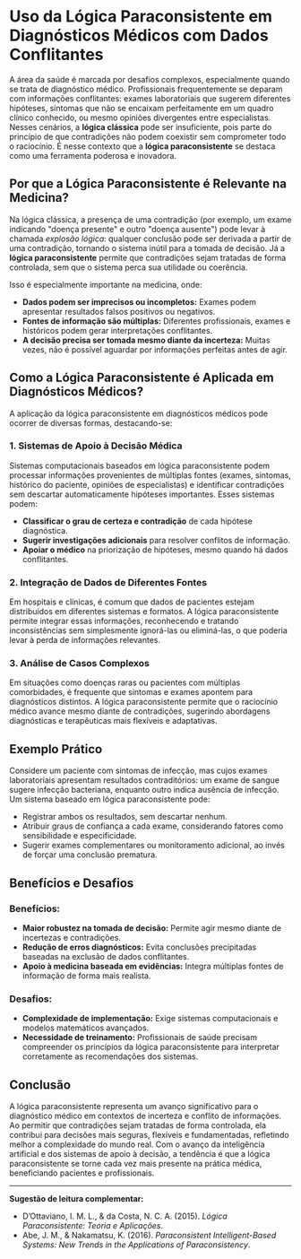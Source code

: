 
# Uso da Lógica Paraconsistente em Diagnósticos Médicos com Dados Conflitantes

A área da saúde é marcada por desafios complexos, especialmente quando se trata de diagnóstico médico. Profissionais frequentemente se deparam com informações conflitantes: exames laboratoriais que sugerem diferentes hipóteses, sintomas que não se encaixam perfeitamente em um quadro clínico conhecido, ou mesmo opiniões divergentes entre especialistas. Nesses cenários, a **lógica clássica** pode ser insuficiente, pois parte do princípio de que contradições não podem coexistir sem comprometer todo o raciocínio. É nesse contexto que a **lógica paraconsistente** se destaca como uma ferramenta poderosa e inovadora.

## Por que a Lógica Paraconsistente é Relevante na Medicina?

Na lógica clássica, a presença de uma contradição (por exemplo, um exame indicando "doença presente" e outro "doença ausente") pode levar à chamada *explosão lógica*: qualquer conclusão pode ser derivada a partir de uma contradição, tornando o sistema inútil para a tomada de decisão. Já a **lógica paraconsistente** permite que contradições sejam tratadas de forma controlada, sem que o sistema perca sua utilidade ou coerência.

Isso é especialmente importante na medicina, onde:

- **Dados podem ser imprecisos ou incompletos:** Exames podem apresentar resultados falsos positivos ou negativos.
- **Fontes de informação são múltiplas:** Diferentes profissionais, exames e históricos podem gerar interpretações conflitantes.
- **A decisão precisa ser tomada mesmo diante da incerteza:** Muitas vezes, não é possível aguardar por informações perfeitas antes de agir.

## Como a Lógica Paraconsistente é Aplicada em Diagnósticos Médicos?

A aplicação da lógica paraconsistente em diagnósticos médicos pode ocorrer de diversas formas, destacando-se:

### 1. **Sistemas de Apoio à Decisão Médica**

Sistemas computacionais baseados em lógica paraconsistente podem processar informações provenientes de múltiplas fontes (exames, sintomas, histórico do paciente, opiniões de especialistas) e identificar contradições sem descartar automaticamente hipóteses importantes. Esses sistemas podem:

- **Classificar o grau de certeza e contradição** de cada hipótese diagnóstica.
- **Sugerir investigações adicionais** para resolver conflitos de informação.
- **Apoiar o médico** na priorização de hipóteses, mesmo quando há dados conflitantes.

### 2. **Integração de Dados de Diferentes Fontes**

Em hospitais e clínicas, é comum que dados de pacientes estejam distribuídos em diferentes sistemas e formatos. A lógica paraconsistente permite integrar essas informações, reconhecendo e tratando inconsistências sem simplesmente ignorá-las ou eliminá-las, o que poderia levar à perda de informações relevantes.

### 3. **Análise de Casos Complexos**

Em situações como doenças raras ou pacientes com múltiplas comorbidades, é frequente que sintomas e exames apontem para diagnósticos distintos. A lógica paraconsistente permite que o raciocínio médico avance mesmo diante de contradições, sugerindo abordagens diagnósticas e terapêuticas mais flexíveis e adaptativas.

## Exemplo Prático

Considere um paciente com sintomas de infecção, mas cujos exames laboratoriais apresentam resultados contraditórios: um exame de sangue sugere infecção bacteriana, enquanto outro indica ausência de infecção. Um sistema baseado em lógica paraconsistente pode:

- Registrar ambos os resultados, sem descartar nenhum.
- Atribuir graus de confiança a cada exame, considerando fatores como sensibilidade e especificidade.
- Sugerir exames complementares ou monitoramento adicional, ao invés de forçar uma conclusão prematura.

## Benefícios e Desafios

### **Benefícios:**
- **Maior robustez na tomada de decisão:** Permite agir mesmo diante de incertezas e contradições.
- **Redução de erros diagnósticos:** Evita conclusões precipitadas baseadas na exclusão de dados conflitantes.
- **Apoio à medicina baseada em evidências:** Integra múltiplas fontes de informação de forma mais realista.

### **Desafios:**
- **Complexidade de implementação:** Exige sistemas computacionais e modelos matemáticos avançados.
- **Necessidade de treinamento:** Profissionais de saúde precisam compreender os princípios da lógica paraconsistente para interpretar corretamente as recomendações dos sistemas.

## Conclusão

A lógica paraconsistente representa um avanço significativo para o diagnóstico médico em contextos de incerteza e conflito de informações. Ao permitir que contradições sejam tratadas de forma controlada, ela contribui para decisões mais seguras, flexíveis e fundamentadas, refletindo melhor a complexidade do mundo real. Com o avanço da inteligência artificial e dos sistemas de apoio à decisão, a tendência é que a lógica paraconsistente se torne cada vez mais presente na prática médica, beneficiando pacientes e profissionais.

___

**Sugestão de leitura complementar:**  
- D’Ottaviano, I. M. L., & da Costa, N. C. A. (2015). *Lógica Paraconsistente: Teoria e Aplicações*.  
- Abe, J. M., & Nakamatsu, K. (2016). *Paraconsistent Intelligent-Based Systems: New Trends in the Applications of Paraconsistency*.

